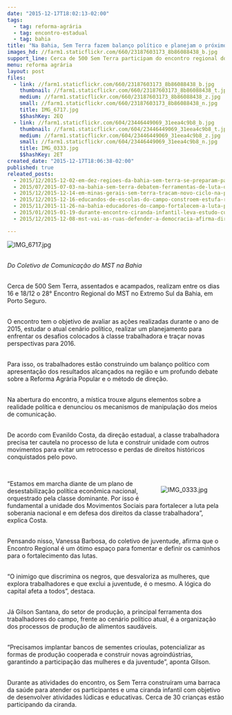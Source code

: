 ```yaml
---
date: "2015-12-17T18:02:13-02:00"
tags:
  - tag: reforma-agrária
  - tag: encontro-estadual
  - tag: bahia
title: "Na Bahia, Sem Terra fazem balanço político e planejam o próximo período"
images_hd: //farm1.staticflickr.com/660/23187603173_8b86088438_b.jpg
support_line: Cerca de 500 Sem Terra participam do encontro regional do extremo sul da Bahia.
menu: reforma agrária
layout: post
files:
  - link: //farm1.staticflickr.com/660/23187603173_8b86088438_b.jpg
    thumbnail: //farm1.staticflickr.com/660/23187603173_8b86088438_t.jpg
    medium: //farm1.staticflickr.com/660/23187603173_8b86088438_z.jpg
    small: //farm1.staticflickr.com/660/23187603173_8b86088438_n.jpg
    title: IMG_6717.jpg
    $$hashKey: 2EQ
  - link: //farm1.staticflickr.com/604/23446449069_31eea4c9b8_b.jpg
    thumbnail: //farm1.staticflickr.com/604/23446449069_31eea4c9b8_t.jpg
    medium: //farm1.staticflickr.com/604/23446449069_31eea4c9b8_z.jpg
    small: //farm1.staticflickr.com/604/23446449069_31eea4c9b8_n.jpg
    title: IMG_0333.jpg
    $$hashKey: 2ET
created_date: "2015-12-17T18:06:38-02:00"
published: true
releated_posts:
  - 2015/12/2015-12-02-em-dez-regioes-da-bahia-sem-terra-se-preparam-para-o-28o-encontro-estadual-do-mst.md
  - 2015/07/2015-07-03-na-bahia-sem-terra-debatem-ferramentas-de-luta-da-classe-contra-o-agronegocio.md
  - 2015/12/2015-12-14-em-minas-gerais-sem-terra-tracam-novo-ciclo-na-producao-de-cafe.md
  - 2015/12/2015-12-16-educandos-de-escolas-do-campo-constroem-estufa-reciclavel-no-rs.md
  - 2015/11/2015-11-26-na-bahia-educadores-do-campo-fortalecem-a-luta-pela-erradicacao-do-analfabetismo.md
  - 2015/01/2015-01-19-durante-encontro-ciranda-infantil-leva-estudo-cultura-e-diversao-aos-sem-terrinha.md
  - 2015/12/2015-12-08-mst-vai-as-ruas-defender-a-democracia-afirma-dirigente.md

---
```

<p><img alt="IMG_6717.jpg" src="//farm1.staticflickr.com/660/23187603173_8b86088438_b.jpg" /></p>

<p><br />
<em>Do&nbsp;Coletivo de Comunica&ccedil;&atilde;o do MST na Bahia</em></p>

<p><br />
Cerca de 500 Sem Terra, assentados e acampados, realizam entre os dias 16 e 18/12 o 28&deg; Encontro Regional do MST no Extremo Sul da Bahia, em Porto Seguro.</p>

<p><br />
O encontro tem o objetivo de avaliar as a&ccedil;&otilde;es realizadas durante o ano de 2015, estudar o atual cen&aacute;rio pol&iacute;tico, realizar um planejamento para enfrentar os desafios colocados &agrave; classe trabalhadora e tra&ccedil;ar novas perspectivas para 2016.</p>

<p><br />
Para isso, os trabalhadores est&atilde;o construindo um balan&ccedil;o pol&iacute;tico com apresenta&ccedil;&atilde;o dos resultados alcan&ccedil;ados na regi&atilde;o e um profundo debate sobre a Reforma Agr&aacute;ria Popular e o m&eacute;todo de dire&ccedil;&atilde;o.</p>

<p><br />
Na abertura do encontro, a m&iacute;stica trouxe alguns elementos sobre a realidade pol&iacute;tica e denunciou os mecanismos de manipula&ccedil;&atilde;o dos meios de comunica&ccedil;&atilde;o.</p>

<p><br />
De acordo com Evanildo Costa, da dire&ccedil;&atilde;o estadual, a classe trabalhadora precisa ter cautela no processo de luta e construir unidade com outros movimentos para evitar um retrocesso e perdas de direitos hist&oacute;ricos conquistados pelo povo.</p>

<p>&nbsp;</p>

<figure class="image" style="float:right"><img alt="IMG_0333.jpg" src="//farm1.staticflickr.com/604/23446449069_31eea4c9b8_b.jpg" />
<figcaption></figcaption>
</figure>

<p>&ldquo;Estamos em marcha diante de um plano de desestabiliza&ccedil;&atilde;o pol&iacute;tica econ&ocirc;mica nacional, orquestrado pela classe dominante. Por isso &eacute; fundamental a unidade dos Movimentos Sociais para fortalecer a luta pela soberania nacional e em defesa dos direitos da classe trabalhadora&rdquo;, explica Costa.</p>

<p><br />
Pensando nisso, Vanessa Barbosa, do coletivo de juventude, afirma que o Encontro Regional &eacute; um &oacute;timo espa&ccedil;o para fomentar e definir os caminhos para o fortalecimento das lutas.</p>

<p><br />
&ldquo;O inimigo que discrimina os negros, que desvaloriza as mulheres, que explora trabalhadores e que exclui a juventude, &eacute; o mesmo. A l&oacute;gica do capital afeta a todos&rdquo;, destaca.</p>

<p><br />
J&aacute; Gilson Santana, do setor de produ&ccedil;&atilde;o, a principal ferramenta dos trabalhadores do campo, frente ao cen&aacute;rio pol&iacute;tico atual, &eacute; a organiza&ccedil;&atilde;o dos processos de produ&ccedil;&atilde;o de alimentos saud&aacute;veis.</p>

<p><br />
&ldquo;Precisamos implantar bancos de sementes crioulas, potencializar as formas de produ&ccedil;&atilde;o cooperada e construir novas agroind&uacute;strias, garantindo a participa&ccedil;&atilde;o das mulheres e da juventude&rdquo;, aponta Gilson.</p>

<p><br />
Durante as atividades do encontro, os Sem Terra constru&iacute;ram uma barraca da sa&uacute;de para atender os participantes e uma ciranda infantil com objetivo de desenvolver atividades l&uacute;dicas e educativas. Cerca de 30 crian&ccedil;as est&atilde;o participando da ciranda.</p>
